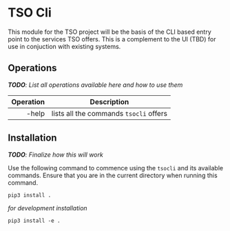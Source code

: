 # TSO Cli

This module for the TSO project will be the basis of the CLI based entry point to the services TSO offers. This is a complement to the UI (TBD) for use in conjuction with existing systems.

## Operations

_**TODO**: List all operations available here and how to use them_ 


| Operation  | Description  |
|--:|---|
| -help  |  lists all the commands `tsocli` offers |

## Installation


_**TODO**: Finalize how this will work_ 

Use the following command to commence using the `tsocli` and its available commands.
Ensure that you are in the current directory when running this command. 

``
pip3 install .
``

_for development installation_

``
pip3 install -e .
``

